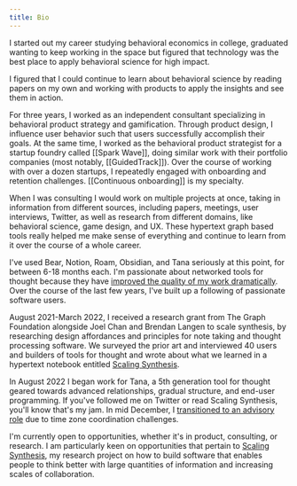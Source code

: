 ```yaml
---
title: Bio
---
```


I started out my career studying behavioral economics in college, graduated wanting to keep working in the space but figured that technology was the best place to apply behavioral science for high impact.

I figured that I could continue to learn about behavioral science by reading papers on my own and working with products to apply the insights and see them in action.

For three years, I worked as an independent consultant specializing in behavioral product strategy and gamification. Through product design, I influence user behavior such that users successfully accomplish their goals. At the same time, I worked as the behavioral product strategist for a startup foundry called [[Spark Wave]], doing similar work with their portfolio companies (most notably, [[GuidedTrack]]). Over the course of working with over a dozen startups, I repeatedly engaged with onboarding and retention challenges. [[Continuous onboarding]] is my specialty.

When I was consulting I would work on multiple projects at once, taking in information from different sources, including papers, meetings, user interviews, Twitter, as well as research from different domains, like behavioral science, game design, and UX. These hypertext graph based tools really helped me make sense of everything and continue to learn from it over the course of a whole career.

I've used Bear, Notion, Roam, Obsidian, and Tana seriously at this point, for between 6-18 months each. I'm passionate about networked tools for thought because they have [improved the quality of my work dramatically](https://roambrain.com/brainstorming-with-myself-systematic-creativity-in-roam/). Over the course of the last few years, I've built up a following of passionate software users.

August 2021-March 2022, I received a research grant from The Graph Foundation alongside Joel Chan and Brendan Langen to scale synthesis, by researching design affordances and principles for note taking and thought processing software. We surveyed the prior art and interviewed 40 users and builders of tools for thought and wrote about what we learned in a hypertext notebook entitled [Scaling Synthesis](https://scalingsynthesis.com/).

In August 2022 I began work for Tana, a 5th generation tool for thought geared towards advanced relationships, gradual structure, and end-user programming. If you've followed me on Twitter or read Scaling Synthesis, you'll know that's my jam. In mid December, I [transitioned to an advisory role](https://twitter.com/RobertHaisfield/status/1617626235605258241?s=20) due to time zone coordination challenges.

I'm currently open to opportunities, whether it's in product, consulting, or research. I am particularly keen on opportunities that pertain to [Scaling Synthesis](https://scalingsynthesis.com/), my research project on how to build software that enables people to think better with large quantities of information and increasing scales of collaboration.
